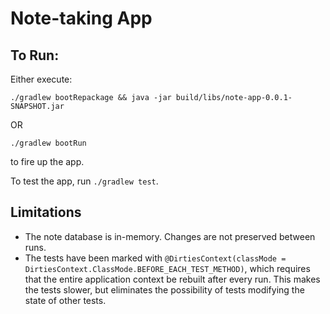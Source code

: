 # Note-taking App

## To Run:

Either execute:

`./gradlew bootRepackage && java -jar build/libs/note-app-0.0.1-SNAPSHOT.jar`

OR

`./gradlew bootRun`

to fire up the app.

To test the app, run `./gradlew test`.

## Limitations

 - The note database is in-memory.  Changes are not preserved between runs.
 - The tests have been marked with `@DirtiesContext(classMode = DirtiesContext.ClassMode.BEFORE_EACH_TEST_METHOD)`, which requires that the entire application context be rebuilt after every run.  This makes the tests slower, but eliminates the possibility of tests modifying the state of other tests.